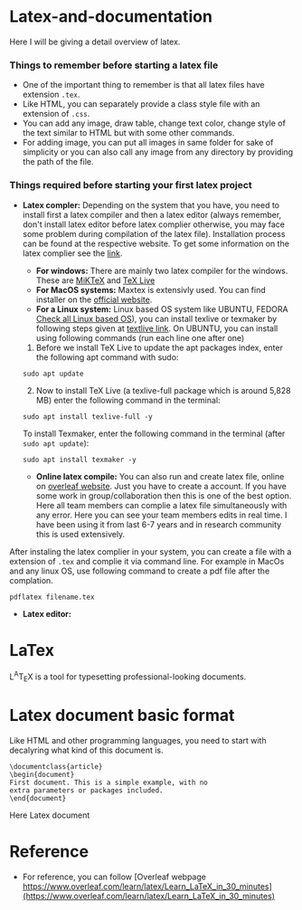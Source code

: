 # Latex-and-documentation
Here I will be giving a detail overview of latex. 
### Things to remember before starting a latex file
- One of the important thing to remember is that all latex files have extension `.tex`. 
- Like HTML, you can separately provide a class style file with an extension of `.css`.
- You can add any image, draw table, change text color, change style of the text similar to HTML but with some other commands. 
- For adding image, you can put all images in same folder for sake of simplicity or you can also call any image from any directory by providing the path of the file.

### Things required before starting your first latex project
- **Latex compler:** Depending on the system that you have, you need to install first a latex compiler and then a latex editor (always remember, don't install latex editor before latex complier otherwise, you may face some problem during compilation of the latex file). Installation process can be found at the respective website. To get some information on the latex complier see the [link](https://www.latex-project.org/get/#tex-distributions).

    * **For windows:** There are mainly two latex compiler for the windows. These are [MiKTeX](https://miktex.org/) and [TeX Live](https://tug.org/texlive/windows.html)
    * **For MacOS systems:** Maxtex is extensivly used. You can find installer on the [official website](http://www.tug.org/mactex/).
    * **For a Linux system:** Linux based OS system like UBUNTU, FEDORA [Check all Linux based OS](https://www.stackscale.com/blog/popular-linux-distributions/)), you can install texlive or texmaker by following steps given at [textlive link](https://www.tug.org/texlive/quickinstall.html). On UBUNTU, you can install using following commands (run each line one after one)
    1. Before we install TeX Live to update the apt packages index, enter the following apt command with sudo:
    ```
    sudo apt update
    ```
    2. Now to install TeX Live (a texlive-full package which is around 5,828 MB) enter the following command in the terminal:
    ```
    sudo apt install texlive-full -y
    ```
    To install Texmaker, enter the following command in the terminal (after `sudo apt update`):
    ```
    sudo apt install texmaker -y
    ```
    * **Online latex compile:** You can also run and create latex file, online on [overleaf website](https://www.overleaf.com/). Just you have to create a account. If you have some work in group/collaboration then this is one of the best option. Here all team members can complie a latex file simultaneously 
    with any error. Here you can see your team members edits in real time. I have been using it from last 6-7 years and in research community this is used extensively. 

After instaling the latex complier in your system, you can create a file with a extension of `.tex` and complie it via command line. For example in MacOs and any linux OS, use following command to create a pdf file after the complation. 
```
pdflatex filename.tex
```

- **Latex editor:**
# LaTex
L<sup>A</sup>T<sub>E</sub>X is a tool for typesetting professional-looking documents. 

# Latex document basic format
Like HTML and other programming languages, you need to start with decalyring what kind of this document is. 

```
\documentclass{article}
\begin{document}
First document. This is a simple example, with no 
extra parameters or packages included.
\end{document}
```
Here Latex document 







# Reference

* For reference, you can follow [Overleaf webpage https://www.overleaf.com/learn/latex/Learn_LaTeX_in_30_minutes](https://www.overleaf.com/learn/latex/Learn_LaTeX_in_30_minutes)